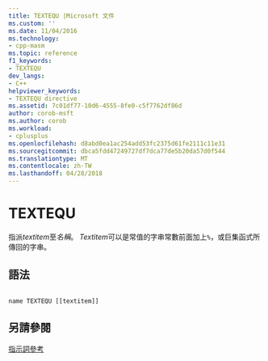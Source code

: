 ```yaml
---
title: TEXTEQU |Microsoft 文件
ms.custom: ''
ms.date: 11/04/2016
ms.technology:
- cpp-masm
ms.topic: reference
f1_keywords:
- TEXTEQU
dev_langs:
- C++
helpviewer_keywords:
- TEXTEQU directive
ms.assetid: 7c01df77-10d6-4555-8fe0-c5f7762df86d
author: corob-msft
ms.author: corob
ms.workload:
- cplusplus
ms.openlocfilehash: d8abd0ea1ac254add53fc2375d61fe2111c11e31
ms.sourcegitcommit: dbca5fdd47249727df7dca77de5b20da57d0f544
ms.translationtype: MT
ms.contentlocale: zh-TW
ms.lasthandoff: 04/28/2018
---
```

# <a name="textequ"></a>TEXTEQU
指派*textitem*至*名稱*。 *Textitem*可以是常值的字串常數前面加上`%`，或巨集函式所傳回的字串。  
  
## <a name="syntax"></a>語法  
  
```  
  
name TEXTEQU [[textitem]]  
```  
  
## <a name="see-also"></a>另請參閱  
 [指示詞參考](../../assembler/masm/directives-reference.md)